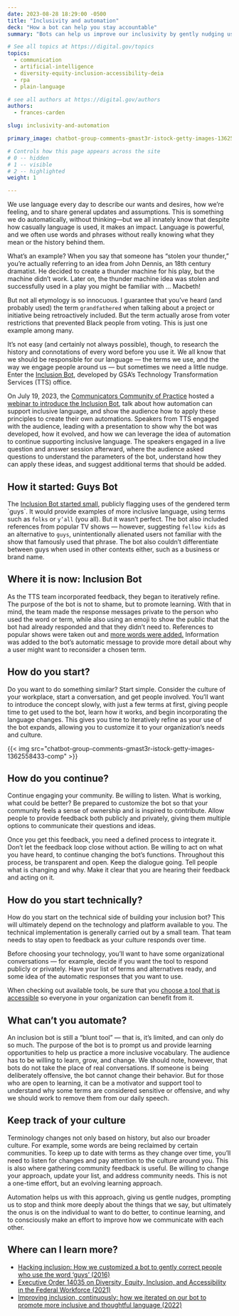 ```yaml
---
date: 2023-08-28 18:29:00 -0500
title: "Inclusivity and automation"
deck: "How a bot can help you stay accountable"
summary: "Bots can help us improve our inclusivity by gently nudging us to use more appropriate language, explaining why some terms are offensive, and prompting us to consider others."

# See all topics at https://digital.gov/topics
topics:
  - communication
  - artificial-intelligence
  - diversity-equity-inclusion-accessibility-deia
  - rpa
  - plain-language

# see all authors at https://digital.gov/authors
authors:
  - frances-carden

slug: inclusivity-and-automation

primary_image: chatbot-group-comments-gmast3r-istock-getty-images-1362558433-comp

# Controls how this page appears across the site
# 0 -- hidden
# 1 -- visible
# 2 -- highlighted
weight: 1

---
```


We use language every day to describe our wants and desires, how we’re feeling, and to share general updates and assumptions. This is something we do automatically, without thinking&mdash;but we all innately know that despite how casually language is used, it makes an impact. Language is powerful, and we often use words and phrases without really knowing what they mean or the history behind them.

What’s an example? When you say that someone has “stolen your thunder,” you’re actually referring to an idea from John Dennis, an 18th century dramatist. He decided to create a thunder machine for his play, but the machine didn’t work. Later on, the thunder machine idea was stolen and successfully used in a play you might be familiar with … Macbeth!

But not all etymology is so innocuous. I guarantee that you’ve heard (and probably used) the term `grandfathered` when talking about a project or initiative being retroactively included. But the term actually arose from voter restrictions that prevented Black people from voting. This is just one example among many.

It’s not easy (and certainly not always possible), though, to research the history and connotations of every word before you use it. We all know that we should be responsible for our language — the terms we use, and the way we engage people around us — but sometimes we need a little nudge. Enter the [Inclusion Bot](https://18f.gsa.gov/2022/11/14/improving-inclusion-continuously-how-we-iterated-on-our-bot-to-promote-more-inclusive-and-thoughtful-language/), developed by GSA’s Technology Transformation Services (TTS) office.

On July 19, 2023, the [Communicators Community of Practice](https://digital.gov/communities/communicators/) hosted a [webinar to introduce the Inclusion Bot](https://digital.gov/event/2023/07/19/supporting-inclusive-language-through-automation/), talk about how automation can support inclusive language, and show the audience how to apply these principles to create their own automations. Speakers from TTS engaged with the audience, leading with a presentation to show why the bot was developed, how it evolved, and how we can leverage the idea of automation to continue supporting inclusive language. The speakers engaged in a live question and answer session afterward, where the audience asked questions to understand the parameters of the bot, understand how they can apply these ideas, and suggest additional terms that should be added.

## How it started: Guys Bot

The [Inclusion Bot started small](https://18f.gsa.gov/2016/01/12/hacking-inclusion-by-customizing-a-slack-bot/), publicly flagging uses of the gendered term \`guys\`. It would provide examples of more inclusive language, using terms such as `folks` or `y’all` (you all). But it wasn’t perfect. The bot also included references from popular TV shows — however, suggesting `fellow kids` as an alternative to `guys`, unintentionally alienated users not familiar with the show that famously used that phrase. The bot also couldn’t differentiate between guys when used in other contexts either, such as a business or brand name.

## Where it is now: Inclusion Bot

As the TTS team incorporated feedback, they began to iteratively refine. The purpose of the bot is not to shame, but to promote learning. With that in mind, the team made the response messages private to the person who used the word or term, while also using an emoji to show the public that the bot had already responded and that they didn’t need to. References to popular shows were taken out and [more words were added.](https://github.com/18F/charlie/blob/main/InclusionBot.md#racist) Information was added to the bot’s automatic message to provide more detail about why a user might want to reconsider a chosen term.

## How do you start?

Do you want to do something similar? Start simple. Consider the culture of your workplace, start a conversation, and get people involved. You’ll want to introduce the concept slowly, with just a few terms at first, giving people time to get used to the bot, learn how it works, and begin incorporating the language changes. This gives you time to iteratively refine as your use of the bot expands, allowing you to customize it to your organization’s needs and culture.

{{< img src="chatbot-group-comments-gmast3r-istock-getty-images-1362558433-comp" >}}

## How do you continue?

Continue engaging your community. Be willing to listen. What is working, what could be better? Be prepared to customize the bot so that your community feels a sense of ownership and is inspired to contribute. Allow people to provide feedback both publicly and privately, giving them multiple options to communicate their questions and ideas.

Once you get this feedback, you need a defined process to integrate it. Don’t let the feedback loop close without action. Be willing to act on what you have heard, to continue changing the bot’s functions. Throughout this process, be transparent and open. Keep the dialogue going. Tell people what is changing and why. Make it clear that you are hearing their feedback and acting on it.

## How do you start technically?

How do you start on the technical side of building your inclusion bot? This will ultimately depend on the technology and platform available to you. The technical implementation is generally carried out by a small team. That team needs to stay open to feedback as your culture responds over time.

Before choosing your technology, you’ll want to have some organizational conversations — for example, decide if you want the tool to respond publicly or privately. Have your list of terms and alternatives ready, and some idea of the automatic responses that you want to use.

When checking out available tools, be sure that you [choose a tool that is accessible](https://www.section508.gov/tools/) so everyone in your organization can benefit from it.

## What can’t you automate?

An inclusion bot is still a “blunt tool” — that is, it’s limited, and can only do so much. The purpose of the bot is to prompt us and provide learning opportunities to help us practice a more inclusive vocabulary. The audience has to be willing to learn, grow, and change. We should note, however, that bots do not take the place of real conversations. If someone is being deliberately offensive, the bot cannot change their behavior. But for those who are open to learning, it can be a motivator and support tool to understand why some terms are considered sensitive or offensive, and why we should work to remove them from our daily speech.

## Keep track of your culture

Terminology changes not only based on history, but also our broader culture. For example, some words are being reclaimed by certain communities. To keep up to date with terms as they change over time, you’ll need to listen for changes and pay attention to the culture around you. This is also where gathering community feedback is useful. Be willing to change your approach, update your list, and address community needs. This is not a one-time effort, but an evolving learning approach.

Automation helps us with this approach, giving us gentle nudges, prompting us to stop and think more deeply about the things that we say, but ultimately the onus is on the individual to want to do better, to continue learning, and to consciously make an effort to improve how we communicate with each other.

## Where can I learn more?

* [Hacking inclusion: How we customized a bot to gently correct people who use the word ‘guys’ (2016)](https://18f.gsa.gov/2016/01/12/hacking-inclusion-by-customizing-a-slack-bot/)
* [Executive Order 14035 on Diversity, Equity, Inclusion, and Accessibility in the Federal Workforce (2021)](https://www.whitehouse.gov/briefing-room/presidential-actions/2021/06/25/executive-order-on-diversity-equity-inclusion-and-accessibility-in-the-federal-workforce/)
* [Improving inclusion, continuously: how we iterated on our bot to promote more inclusive and thoughtful language (2022)](https://18f.gsa.gov/2022/11/14/improving-inclusion-continuously-how-we-iterated-on-our-bot-to-promote-more-inclusive-and-thoughtful-language/)

